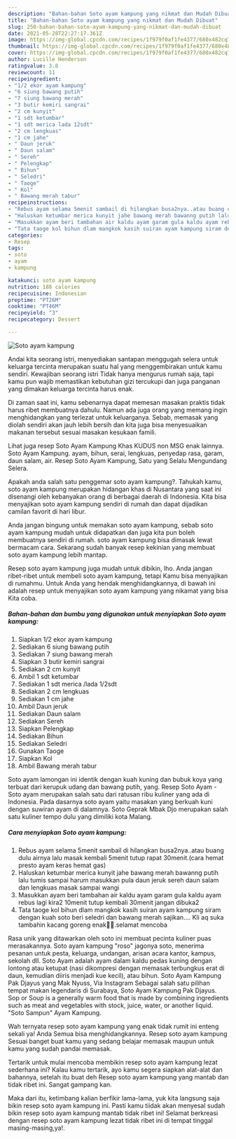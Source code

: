 ```yaml
---
description: "Bahan-bahan Soto ayam kampung yang nikmat dan Mudah Dibuat"
title: "Bahan-bahan Soto ayam kampung yang nikmat dan Mudah Dibuat"
slug: 250-bahan-bahan-soto-ayam-kampung-yang-nikmat-dan-mudah-dibuat
date: 2021-05-28T22:27:17.361Z
image: https://img-global.cpcdn.com/recipes/1f979f0af1fe4377/680x482cq70/soto-ayam-kampung-foto-resep-utama.jpg
thumbnail: https://img-global.cpcdn.com/recipes/1f979f0af1fe4377/680x482cq70/soto-ayam-kampung-foto-resep-utama.jpg
cover: https://img-global.cpcdn.com/recipes/1f979f0af1fe4377/680x482cq70/soto-ayam-kampung-foto-resep-utama.jpg
author: Lucille Henderson
ratingvalue: 3.8
reviewcount: 11
recipeingredient:
- "1/2 ekor ayam kampung"
- "6 siung bawang putih"
- "7 siung bawang merah"
- "3 butir kemiri sangrai"
- "2 cm kunyit"
- "1 sdt ketumbar"
- "1 sdt merica lada 12sdt"
- "2 cm lengkuas"
- "1 cm jahe"
- " Daun jeruk"
- " Daun salam"
- " Sereh"
- " Pelengkap"
- " Bihun"
- " Seledri"
- " Taoge"
- " Kol"
- " Bawang merah tabur"
recipeinstructions:
- "Rebus ayam selama 5menit sambail di hilangkan busa2nya..atau buang dulu airnya lalu masak kembali 5menit tutup rapat 30menit.(cara hemat presto ayam keras hemat gas)"
- "Haluskan ketumbar merica kunyit jahe bawang merah bawanng putih lalu tumis sampai harum masukkan pula daun jeruk sereh daun salam dan lengkuas masak sampai wangi"
- "Masukkan ayam beri tambahan air kaldu ayam garam gula kaldu ayam rebus lagi kira2 10menit tutup kembali 30menit jangan dibuka2"
- "Tata taoge kol bihun dlam mangkok kasih suiran ayam kampung siram dengan kuah soto beri seledri dan bawang merah sajikan.... Kli aq suka tambahin kacang goreng enak🤭🤭.selamat mencoba"
categories:
- Resep
tags:
- soto
- ayam
- kampung

katakunci: soto ayam kampung 
nutrition: 188 calories
recipecuisine: Indonesian
preptime: "PT26M"
cooktime: "PT46M"
recipeyield: "3"
recipecategory: Dessert

---
```



![Soto ayam kampung](https://img-global.cpcdn.com/recipes/1f979f0af1fe4377/680x482cq70/soto-ayam-kampung-foto-resep-utama.jpg)

Andai kita seorang istri, menyediakan santapan menggugah selera untuk keluarga tercinta merupakan suatu hal yang menggembirakan untuk kamu sendiri. Kewajiban seorang istri Tidak hanya mengurus rumah saja, tapi kamu pun wajib memastikan kebutuhan gizi tercukupi dan juga panganan yang dimakan keluarga tercinta harus enak.

Di zaman  saat ini, kamu sebenarnya dapat memesan masakan praktis tidak harus ribet membuatnya dahulu. Namun ada juga orang yang memang ingin menghidangkan yang terlezat untuk keluarganya. Sebab, memasak yang diolah sendiri akan jauh lebih bersih dan kita juga bisa menyesuaikan makanan tersebut sesuai masakan kesukaan famili. 

Lihat juga resep Soto Ayam Kampung Khas KUDUS non MSG enak lainnya. Soto Ayam Kampung. ayam, bihun, serai, lengkuas, penyedap rasa, garam, daun salam, air. Resep Soto Ayam Kampung, Satu yang Selalu Mengundang Selera.

Apakah anda salah satu penggemar soto ayam kampung?. Tahukah kamu, soto ayam kampung merupakan hidangan khas di Nusantara yang saat ini disenangi oleh kebanyakan orang di berbagai daerah di Indonesia. Kita bisa menyajikan soto ayam kampung sendiri di rumah dan dapat dijadikan camilan favorit di hari libur.

Anda jangan bingung untuk memakan soto ayam kampung, sebab soto ayam kampung mudah untuk didapatkan dan juga kita pun boleh membuatnya sendiri di rumah. soto ayam kampung bisa dimasak lewat bermacam cara. Sekarang sudah banyak resep kekinian yang membuat soto ayam kampung lebih mantap.

Resep soto ayam kampung juga mudah untuk dibikin, lho. Anda jangan ribet-ribet untuk membeli soto ayam kampung, tetapi Kamu bisa menyajikan di rumahmu. Untuk Anda yang hendak menghidangkannya, di bawah ini adalah resep untuk menyajikan soto ayam kampung yang nikamat yang bisa Kita coba.

<!--inarticleads1-->

##### Bahan-bahan dan bumbu yang digunakan untuk menyiapkan Soto ayam kampung:

1. Siapkan 1/2 ekor ayam kampung
1. Sediakan 6 siung bawang putih
1. Sediakan 7 siung bawang merah
1. Siapkan 3 butir kemiri sangrai
1. Sediakan 2 cm kunyit
1. Ambil 1 sdt ketumbar
1. Sediakan 1 sdt merica /lada 1/2sdt
1. Sediakan 2 cm lengkuas
1. Sediakan 1 cm jahe
1. Ambil  Daun jeruk
1. Sediakan  Daun salam
1. Sediakan  Sereh
1. Siapkan  Pelengkap
1. Sediakan  Bihun
1. Sediakan  Seledri
1. Gunakan  Taoge
1. Siapkan  Kol
1. Ambil  Bawang merah tabur


Soto ayam lamongan ini identik dengan kuah kuning dan bubuk koya yang terbuat dari kerupuk udang dan bawang putih, yang. Resep Soto Ayam - Soto ayam merupakan salah satu dari ratusan ribu kuliner yang ada di Indonesia. Pada dasarnya soto ayam yaitu masakan yang berkuah kuni dengan suwiran ayam di dalamnya. Soto Geprak Mbak Djo merupakan salah satu kuliner tempo dulu yang dimiliki kota Malang. 

<!--inarticleads2-->

##### Cara menyiapkan Soto ayam kampung:

1. Rebus ayam selama 5menit sambail di hilangkan busa2nya..atau buang dulu airnya lalu masak kembali 5menit tutup rapat 30menit.(cara hemat presto ayam keras hemat gas)
1. Haluskan ketumbar merica kunyit jahe bawang merah bawanng putih lalu tumis sampai harum masukkan pula daun jeruk sereh daun salam dan lengkuas masak sampai wangi
1. Masukkan ayam beri tambahan air kaldu ayam garam gula kaldu ayam rebus lagi kira2 10menit tutup kembali 30menit jangan dibuka2
1. Tata taoge kol bihun dlam mangkok kasih suiran ayam kampung siram dengan kuah soto beri seledri dan bawang merah sajikan.... Kli aq suka tambahin kacang goreng enak🤭🤭.selamat mencoba


Rasa unik yang ditawarkan oleh soto ini membuat pecinta kuliner puas merasakannya. Soto ayam kampung &#34;roso&#34; jagonya soto, menerima pesanan untuk pesta, keluarga, undangan, arisan acara kantor, kampus, sekolah dll. Soto Ayam adalah ayam dalam kaldu pedas kuning dengan lontong atau ketupat (nasi dikompresi dengan memasak terbungkus erat di daun, kemudian diiris menjadi kue kecil), atau bihun. Soto Ayam Kampung Pak Djayus yang Mak Nyuss, Via Instagram Sebagai salah satu pilihan tempat makan legendaris di Surabaya, Soto Ayam Kampung Pak Djayus. Sop or Soup is a generally warm food that is made by combining ingredients such as meat and vegetables with stock, juice, water, or another liquid. &#34;Soto Sampun&#34; Ayam Kampung. 

Wah ternyata resep soto ayam kampung yang enak tidak rumit ini enteng sekali ya! Anda Semua bisa menghidangkannya. Resep soto ayam kampung Sesuai banget buat kamu yang sedang belajar memasak maupun untuk kamu yang sudah pandai memasak.

Tertarik untuk mulai mencoba membikin resep soto ayam kampung lezat sederhana ini? Kalau kamu tertarik, ayo kamu segera siapkan alat-alat dan bahannya, setelah itu buat deh Resep soto ayam kampung yang mantab dan tidak ribet ini. Sangat gampang kan. 

Maka dari itu, ketimbang kalian berfikir lama-lama, yuk kita langsung saja bikin resep soto ayam kampung ini. Pasti kamu tiidak akan menyesal sudah bikin resep soto ayam kampung mantab tidak ribet ini! Selamat berkreasi dengan resep soto ayam kampung lezat tidak ribet ini di tempat tinggal masing-masing,ya!.

